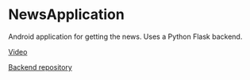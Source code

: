 # NewsApplication
Android application for getting the news. Uses a Python Flask backend.

[Video](https://youtu.be/lQT0FARsRxc)

[Backend repository](https://github.com/mabackma/news_project)
